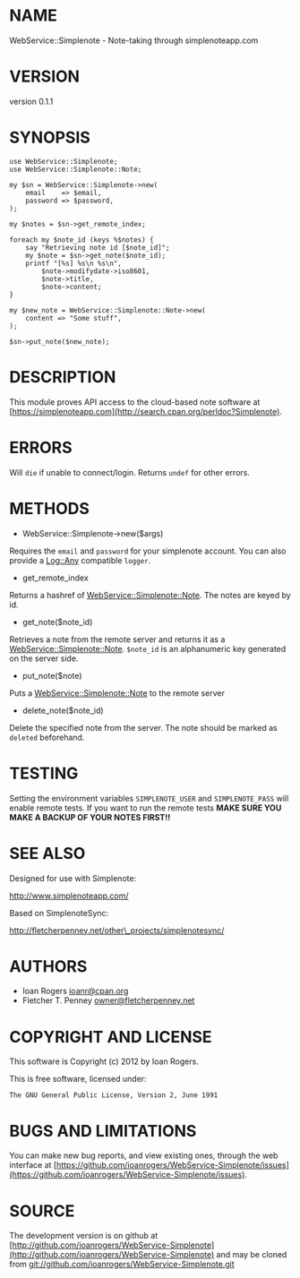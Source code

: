 # NAME

WebService::Simplenote - Note-taking through simplenoteapp.com

# VERSION

version 0.1.1

# SYNOPSIS

    use WebService::Simplenote;
    use WebService::Simplenote::Note;

    my $sn = WebService::Simplenote->new(
        email    => $email,
        password => $password,
    );

    my $notes = $sn->get_remote_index;

    foreach my $note_id (keys %$notes) {
        say "Retrieving note id [$note_id]";
        my $note = $sn->get_note($note_id);
        printf "[%s] %s\n %s\n",
            $note->modifydate->iso8601,
            $note->title,
            $note->content;
    }

    my $new_note = WebService::Simplenote::Note->new(
        content => "Some stuff",
    );

    $sn->put_note($new_note);

# DESCRIPTION

This module proves API access to the cloud-based note software at
[https://simplenoteapp.com](http://search.cpan.org/perldoc?Simplenote).

# ERRORS

Will `die` if unable to connect/login. Returns `undef` for other errors.

# METHODS

- WebService::Simplenote->new($args)

Requires the `email` and `password` for your simplenote account. You can also
provide a [Log::Any](http://search.cpan.org/perldoc?Log::Any) compatible `logger`.

- get\_remote\_index

Returns a hashref of [WebService::Simplenote::Note](http://search.cpan.org/perldoc?notes). The notes are keyed by id.

- get\_note($note\_id)

Retrieves a note from the remote server and returns it as a [WebService::Simplenote::Note](http://search.cpan.org/perldoc?WebService::Simplenote::Note).
`$note_id` is an alphanumeric key generated on the server side.

- put\_note($note)

Puts a [WebService::Simplenote::Note](http://search.cpan.org/perldoc?WebService::Simplenote::Note) to the remote server

- delete\_note($note\_id)

Delete the specified note from the server. The note should be marked as `deleted`
beforehand.

# TESTING

Setting the environment variables `SIMPLENOTE_USER` and `SIMPLENOTE_PASS` will enable remote tests.
If you want to run the remote tests __MAKE SURE YOU MAKE A BACKUP OF YOUR NOTES FIRST!!__

# SEE ALSO

Designed for use with Simplenote:

<http://www.simplenoteapp.com/>

Based on SimplenoteSync:

<http://fletcherpenney.net/other\_projects/simplenotesync/>

# AUTHORS

- Ioan Rogers <ioanr@cpan.org>
- Fletcher T. Penney <owner@fletcherpenney.net>

# COPYRIGHT AND LICENSE

This software is Copyright (c) 2012 by Ioan Rogers.

This is free software, licensed under:

    The GNU General Public License, Version 2, June 1991

# BUGS AND LIMITATIONS

You can make new bug reports, and view existing ones, through the
web interface at [https://github.com/ioanrogers/WebService-Simplenote/issues](https://github.com/ioanrogers/WebService-Simplenote/issues).

# SOURCE

The development version is on github at [http://github.com/ioanrogers/WebService-Simplenote](http://github.com/ioanrogers/WebService-Simplenote)
and may be cloned from [git://github.com/ioanrogers/WebService-Simplenote.git](git://github.com/ioanrogers/WebService-Simplenote.git)